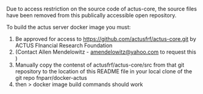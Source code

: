  Due to access restriction on the source code of actus-core, the source files have been removed 
from this publically accessible open repository. 

To build the actus server docker image you must:
  1. Be approved for access to https://github.com/actusfrf/actus-core.git by ACTUS FInancial Research Foundation
  2. (Contact Allen Mendelowitz - amendelowitz@yahoo.com to request this ) 
  3. Manually copy the contenst of actusfrf/actus-core/src from that git repository to the location of this README file 
     in your local clone of the git repo fnparr/docker-actus
  4. then > docker image build commands should work    
